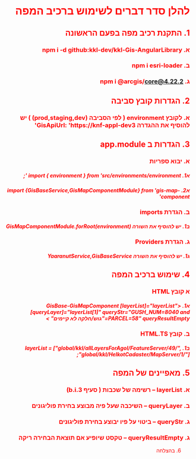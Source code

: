 <div style="color:red;direction:rtl">
 
# להלן סדר דברים לשימוש ברכיב המפה
##  1.	התקנת רכיב מפה בפעם הראשונה
### א.	npm i -d   github:kkl-dev/kkl-Gis-AngularLibrary
### ב.	npm i esri-loader
### ג.    npm i @arcgis/core@4.22.2   
## 2.	הגדרות קובץ סביבה
### א.	לקובץ  environment ( לפי הסביבה (prod,staging,dev) )  יש להוסיף את ההגדרה GisApiUrl: 'https://knf-appl-dev3'
## 3.	הגדרות ב app.module
### א.	יבוא ספריות
##### א1.	import { environment } from 'src/environments/environment     ';
 
##### א2.	import {GisBaseService,GisMapComponentModule} from 'gis-map-component'
 
### ב.	הגדרת imports 
##### ב1.	יש להוסיף את השורה GisMapComponentModule.forRoot(environment)
### ג.	הגדרת Providers
##### ג1.	יש להוסיף את השורה YaaranutService,GisBaseService
## 4.	שימוש ברכיב המפה
### א	קובץ HTML
##### א1.	<GisBase-GisMapComponent   [layerList]="layerList" [queryLayer]="layerList[1]" queryStr="GUSH_NUM=8040 and PARCEL=58"  queryResultEmpty="גוש/חלקה לא קיימים" ></GisBase-GisMapComponent>
 
### ב.	קובץ HTML.TS 
##### ב1.	layerList = ["global/kkl/allLayersForAgol/FeatureServer/49/",  "global/kkl/HelkotCadaster/MapServer/1/"];
 
## 5.	מאפיינים של המפה 
### א.	layerList – רשימה של שכבות ( סעיף  3.b.i) 
 
### ב.	queryLayer – השיכבה שעל פיה מבוצע בחירת פוליגונים
### ג.	queryStr – ביטוי על פיו יבוצע בחירת פוליגונים
### ג.	queryResultEmpty – טקסט שיופיע אם תוצאת הבחירה ריקה
 
6.	בהצלחה
</div>
